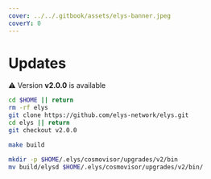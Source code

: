 ```yaml
---
cover: ../../.gitbook/assets/elys-banner.jpeg
coverY: 0
---
```


# Updates

⚠️ Version **v2.0.0** is available

```bash
cd $HOME || return
rm -rf elys
git clone https://github.com/elys-network/elys.git
cd elys || return
git checkout v2.0.0

make build

mkdir -p $HOME/.elys/cosmovisor/upgrades/v2/bin
mv build/elysd $HOME/.elys/cosmovisor/upgrades/v2/bin/
```
